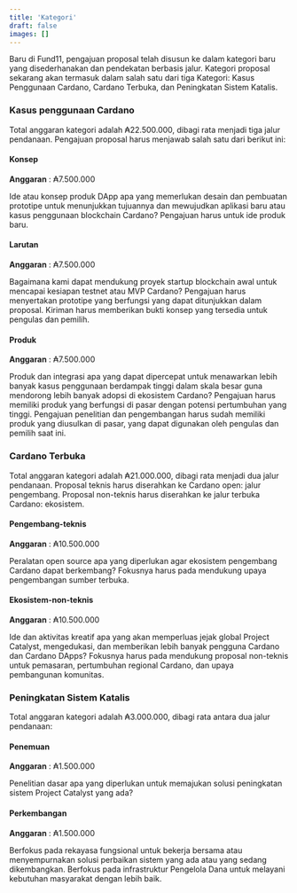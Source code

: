 ```yaml
---
title: 'Kategori'
draft: false
images: []
---
```


Baru di Fund11, pengajuan proposal telah disusun ke dalam kategori baru yang disederhanakan dan pendekatan berbasis jalur. Kategori proposal sekarang akan termasuk dalam salah satu dari tiga Kategori: Kasus Penggunaan Cardano, Cardano Terbuka, dan Peningkatan Sistem Katalis.

### Kasus penggunaan Cardano

Total anggaran kategori adalah ₳22.500.000, dibagi rata menjadi tiga jalur pendanaan. Pengajuan proposal harus menjawab salah satu dari berikut ini:

#### Konsep

**Anggaran** : ₳7.500.000

Ide atau konsep produk DApp apa yang memerlukan desain dan pembuatan prototipe untuk menunjukkan tujuannya dan mewujudkan aplikasi baru atau kasus penggunaan blockchain Cardano? Pengajuan harus untuk ide produk baru.

#### Larutan

**Anggaran** : ₳7.500.000

Bagaimana kami dapat mendukung proyek startup blockchain awal untuk mencapai kesiapan testnet atau MVP Cardano? Pengajuan harus menyertakan prototipe yang berfungsi yang dapat ditunjukkan dalam proposal. Kiriman harus memberikan bukti konsep yang tersedia untuk pengulas dan pemilih.

#### Produk

**Anggaran** : ₳7.500.000

Produk dan integrasi apa yang dapat dipercepat untuk menawarkan lebih banyak kasus penggunaan berdampak tinggi dalam skala besar guna mendorong lebih banyak adopsi di ekosistem Cardano? Pengajuan harus memiliki produk yang berfungsi di pasar dengan potensi pertumbuhan yang tinggi. Pengajuan penelitian dan pengembangan harus sudah memiliki produk yang diusulkan di pasar, yang dapat digunakan oleh pengulas dan pemilih saat ini.

### Cardano Terbuka

Total anggaran kategori adalah ₳21.000.000, dibagi rata menjadi dua jalur pendanaan. Proposal teknis harus diserahkan ke Cardano open: jalur pengembang. Proposal non-teknis harus diserahkan ke jalur terbuka Cardano: ekosistem.

#### Pengembang-teknis

**Anggaran** : ₳10.500.000

Peralatan open source apa yang diperlukan agar ekosistem pengembang Cardano dapat berkembang? Fokusnya harus pada mendukung upaya pengembangan sumber terbuka.

#### Ekosistem-non-teknis

**Anggaran** : ₳10.500.000

Ide dan aktivitas kreatif apa yang akan memperluas jejak global Project Catalyst, mengedukasi, dan memberikan lebih banyak pengguna Cardano dan Cardano DApps? Fokusnya harus pada mendukung proposal non-teknis untuk pemasaran, pertumbuhan regional Cardano, dan upaya pembangunan komunitas.

### Peningkatan Sistem Katalis

Total anggaran kategori adalah ₳3.000.000, dibagi rata antara dua jalur pendanaan:

#### Penemuan

**Anggaran** : ₳1.500.000

Penelitian dasar apa yang diperlukan untuk memajukan solusi peningkatan sistem Project Catalyst yang ada?

#### Perkembangan

**Anggaran** : ₳1.500.000

Berfokus pada rekayasa fungsional untuk bekerja bersama atau menyempurnakan solusi perbaikan sistem yang ada atau yang sedang dikembangkan. Berfokus pada infrastruktur Pengelola Dana untuk melayani kebutuhan masyarakat dengan lebih baik.
